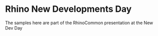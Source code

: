 # Rhino New Developments Day
The samples here are part of the RhinoCommon presentation at the New Dev Day
